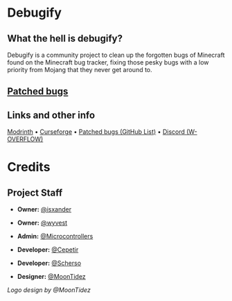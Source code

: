 # Debugify
## What the hell is debugify?
Debugify is a community project to clean up the forgotten bugs of Minecraft found on the Minecraft bug tracker, fixing those pesky bugs with a low priority from Mojang that they never get around to.

## [Patched bugs](https://github.com/W-OVERFLOW/Debugify/blob/1.18/PATCHED.md)

## Links and other info
[Modrinth](https://modrinth.com/mod/debugify) • [Curseforge](https://curseforge.com/minecraft/mc-mods/debugify) • [Patched bugs (GitHub List)](https://github.com/W-OVERFLOW/Debugify/blob/1.18/PATCHED.md) • [Discord (W-OVERFLOW)](https://discord.gg/x9d4h2CV)
 
# Credits
## Project Staff
- **Owner:** [@isxander](https://modrinth.com/user/isxander)
- **Owner:** [@wyvest](https://modrinth.com/user/wyvest)
- **Admin:** [@Microcontrollers](https://modrinth.com/user/Microcontrollers)

- **Developer:** [@Cepetir](https://modrinth.com/user/Cepetir)
- **Developer:** [@Scherso](https://modrinth.com/user/Scherso)

- **Designer:** [@MoonTidez](https://modrinth.com/user/MoonTidez)

*Logo design by @MoonTidez*
